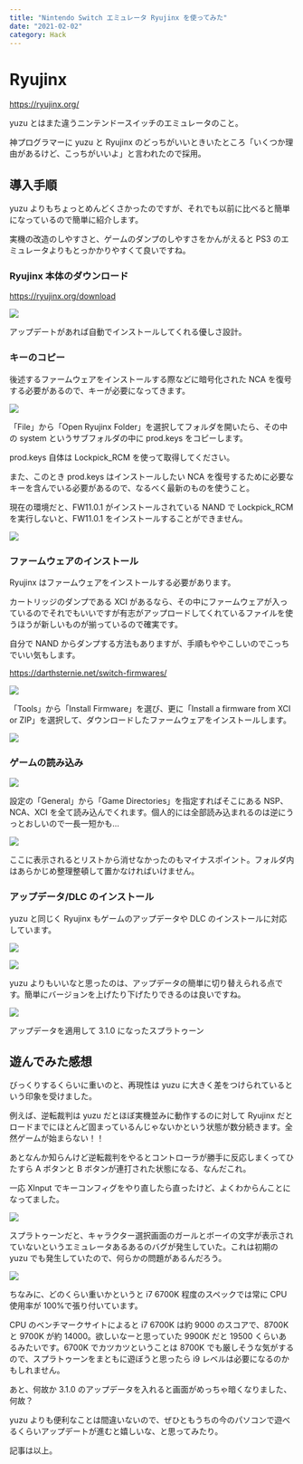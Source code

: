 ```yaml
---
title: "Nintendo Switch エミュレータ Ryujinx を使ってみた"
date: "2021-02-02"
category: Hack
---
```


# Ryujinx

https://ryujinx.org/

yuzu とはまた違うニンテンドースイッチのエミュレータのこと。

神プログラマーに yuzu と Ryujinx のどっちがいいときいたところ「いくつか理由があるけど、こっちがいいよ」と言われたので採用。

## 導入手順

yuzu よりもちょっとめんどくさかったのですが、それでも以前に比べると簡単になっているので簡単に紹介します。

実機の改造のしやすさと、ゲームのダンプのしやすさをかんがえると PS3 のエミュレータよりもとっかかりやすくて良いですね。

### Ryujinx 本体のダウンロード

https://ryujinx.org/download

![](https://pbs.twimg.com/media/EtM1tduVcAI5tTG?format=jpg&name=large)

アップデートがあれば自動でインストールしてくれる優しさ設計。

### キーのコピー

後述するファームウェアをインストールする際などに暗号化された NCA を復号する必要があるので、キーが必要になってきます。

![](https://pbs.twimg.com/media/EtNDjCDVoAAz9jW?format=jpg&name=large)

「File」から「Open Ryujinx Folder」を選択してフォルダを開いたら、その中の system というサブフォルダの中に prod.keys をコピーします。

prod.keys 自体は Lockpick_RCM を使って取得してください。

また、このとき prod.keys はインストールしたい NCA を復号するために必要なキーを含んでいる必要があるので、なるべく最新のものを使うこと。

現在の環境だと、FW11.0.1 がインストールされている NAND で Lockpick_RCM を実行しないと、FW11.0.1 をインストールすることができません。

![](https://pbs.twimg.com/media/EtNDfbJVoAAXSFT?format=jpg&name=large)

### ファームウェアのインストール

Ryujinx はファームウェアをインストールする必要があります。

カートリッジのダンプである XCI があるなら、その中にファームウェアが入っているのでそれでもいいですが有志がアップロードしてくれているファイルを使うほうが新しいものが揃っているので確実です。

自分で NAND からダンプする方法もありますが、手順もややこしいのでこっちでいい気もします。

https://darthsternie.net/switch-firmwares/

![](https://pbs.twimg.com/media/EtM51dLU4AA6ImB?format=jpg&name=large)

「Tools」から「Install Firmware」を選び、更に「Install a firmware from XCI or ZIP」を選択して、ダウンロードしたファームウェアをインストールします。

![](https://pbs.twimg.com/media/EtM8TUDVcAIEu0x?format=jpg&name=large)

### ゲームの読み込み

![](https://pbs.twimg.com/media/EtNEuFaVkAAKN-d?format=jpg&name=large)

設定の「General」から「Game Directories」を指定すればそこにある NSP、NCA、XCI を全て読み込んでくれます。個人的には全部読み込まれるのは逆にうっとおしいので一長一短かも...

![](https://pbs.twimg.com/media/EtM5wK0UYAEB3YS?format=jpg&name=large)

ここに表示されるとリストから消せなかったのもマイナスポイント。フォルダ内はあらかじめ整理整頓して置かなければいけません。

### アップデータ/DLC のインストール

yuzu と同じく Ryujinx もゲームのアップデータや DLC のインストールに対応しています。

![](https://pbs.twimg.com/media/EtNKFeqU0AAWh-r?format=jpg&name=large)

![](https://pbs.twimg.com/media/EtNKJMbVkAIhgwg?format=jpg&name=large)

yuzu よりもいいなと思ったのは、アップデータの簡単に切り替えられる点です。簡単にバージョンを上げたり下げたりできるのは良いですね。

![](https://pbs.twimg.com/media/EtNJ_eAU4AM7ZAu?format=jpg&name=large)

アップデータを適用して 3.1.0 になったスプラトゥーン

## 遊んでみた感想

びっくりするくらいに重いのと、再現性は yuzu に大きく差をつけられているという印象を受けました。

例えば、逆転裁判は yuzu だとほぼ実機並みに動作するのに対して Ryujinx だとロードまでにほとんど固まっているんじゃないかという状態が数分続きます。全然ゲームが始まらない！！

あとなんか知らんけど逆転裁判をやるとコントローラが勝手に反応しまくってひたすら A ボタンと B ボタンが連打された状態になる、なんだこれ。

一応 XInput でキーコンフィグをやり直したら直ったけど、よくわからんことになってました。

![](https://pbs.twimg.com/media/EtNI4VvVcAEeTn0?format=jpg&name=900x900)

スプラトゥーンだと、キャラクター選択画面のガールとボーイの文字が表示されていないというエミュレータあるあるのバグが発生していた。これは初期の yuzu でも発生していたので、何らかの問題があるんだろう。

![](https://pbs.twimg.com/media/EtNCDQDVcAQIkXS?format=jpg&name=large)

ちなみに、どのくらい重いかというと i7 6700K 程度のスペックでは常に CPU 使用率が 100%で張り付いています。

CPU のベンチマークサイトによると i7 6700K は約 9000 のスコアで、8700K と 9700K が約 14000。欲しいなーと思っていた 9900K だと 19500 くらいあるみたいです。6700K でカツカツということは 8700K でも厳しそうな気がするので、スプラトゥーンをまともに遊ぼうと思ったら i9 レベルは必要になるのかもしれません。

あと、何故か 3.1.0 のアップデータを入れると画面がめっちゃ暗くなりました、何故？

yuzu よりも便利なことは間違いないので、ぜひともうちの今のパソコンで遊べるくらいアップデートが進むと嬉しいな、と思ってみたり。

記事は以上。
